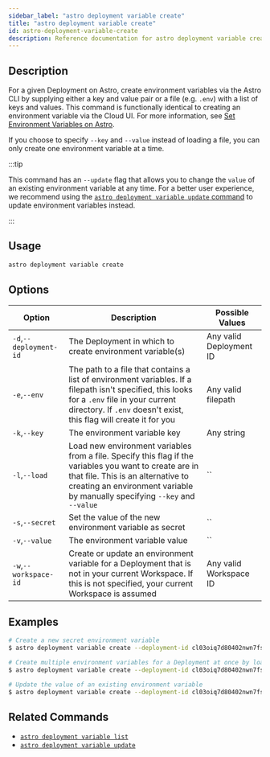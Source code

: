 ```yaml
---
sidebar_label: "astro deployment variable create"
title: "astro deployment variable create"
id: astro-deployment-variable-create
description: Reference documentation for astro deployment variable create.
---
```


## Description

For a given Deployment on Astro, create environment variables via the Astro CLI by supplying either a key and value pair or a file (e.g. `.env`) with a list of keys and values. This command is functionally identical to creating an environment variable via the Cloud UI. For more information, see [Set Environment Variables on Astro](environment-variables.md).

If you choose to specify `--key` and `--value` instead of loading a file, you can only create one environment variable at a time.

:::tip

This command has an `--update` flag that allows you to change the `value` of an existing environment variable at any time. For a better user experience, we recommend using the [`astro deployment variable update` command](cli/astro-deployment-variable-update.md) to update environment variables instead.

:::

## Usage

```sh
astro deployment variable create
```

## Options

| Option                         | Description                                                                            | Possible Values                                                                |
| ------------------------------ | -------------------------------------------------------------------------------------- | ------------------------------------------------------------------------------ |
| `-d`,`--deployment-id`           |       The Deployment in which to create environment variable(s)                           | Any valid Deployment ID |
| `-e`,`--env`                  | The path to a file that contains a list of environment variables.  If a filepath isn't specified, this looks for a `.env` file in your current directory. If `.env` doesn't exist, this flag will create it for you                                                                 | Any valid filepath       |
| `-k`,`--key`             | The environment variable key                                                  | Any string |
| `-l`,`--load`    | Load new environment variables from a file. Specify this flag if the variables you want to create are in that file. This is an alternative to creating an environment variable by manually specifying `--key` and `--value`             |`` |
| `-s`,`--secret`    | Set the value of the new environment variable as secret      |`` |
| `-v`,`--value`    | The environment variable value          |`` |
| `-w`,`--workspace-id`          | Create or update an environment variable for a Deployment that is not in your current Workspace. If this is not specified, your current Workspace is assumed           | Any valid Workspace ID                                                         |

## Examples

```sh
# Create a new secret environment variable
$ astro deployment variable create --deployment-id cl03oiq7d80402nwn7fsl3dmv --key AIRFLOW__SECRETS__BACKEND_KWARGS --value <my-secret-value> --secret

# Create multiple environment variables for a Deployment at once by loading them from a .env file
$ astro deployment variable create --deployment-id cl03oiq7d80402nwn7fsl3dmv --load --env .env.dev

# Update the value of an existing environment variable
$ astro deployment variable create --deployment-id cl03oiq7d80402nwn7fsl3dmv --update --key AIRFLOW__CORE__PARALLELISM --value <my-new-value>
```

## Related Commands

- [`astro deployment variable list`](cli/astro-deployment-variable-list.md)
- [`astro deployment variable update`](cli/astro-deployment-variable-update.md)
